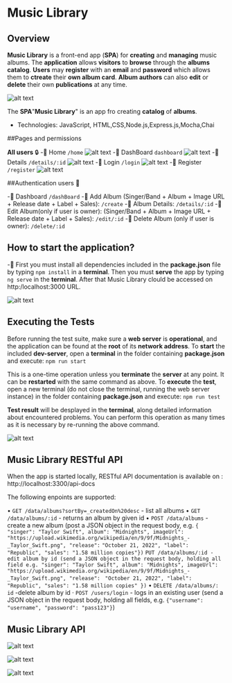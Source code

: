 # Music Library

## Overview
**Music Library** is a front-end app (**SPA**) for **creating** and **managing** music albums.
The **application** allows **visitors** to **browse** through the **albums catalog**. **Users** may **register** with an **email** and **password** which allows them to **ctreate** their **own album card**. **Album authors** can also **edit** or **delete** their own **publications** at any time.

![alt text](<../Screenshot 2024-02-23 113417.png>)



The **SPA**"**Music Library**" is an app fro creating **catalog** of **albums**.
  - Technologies: JavaScript, HTML,CSS,Node.js,Express.js,Mocha,Chai

##Pages and permissions

**All users** :lock:
-:pushpin: Home `/home`
![alt text](<../Screenshot 2024-02-23 113417.png>)
-:pushpin: DashBoard `dashboard`
![alt text](<../Screenshot 2024-02-23 113429.png>)
-:pushpin: Details `/details/:id` 
![alt text](image.png)
-:pushpin: Login `/login`
![alt text](<../Screenshot 2024-02-23 113410.png>)
-:pushpin: Register `/register`
![alt text](<../Screenshot 2024-02-23 113357.png>)

##Authentication users :lock_with_ink_pen:

-:pushpin: Dashboard `/dashBoard`
-:pushpin: Add Album (Singer/Band + Album + Image URL + Release date + Label + Sales): `/create`
-:pushpin: Album Details: `/details/:id`
-:pushpin:Edit Album(only if user is owner): (Singer/Band + Album + Image URL + Release date + Label + Sales): `/edit/:id`
-:pushpin: Delete Album (only if user is owner): `/delete/:id`

## How to start the application?

-:pushpin: First you must install all dependencies included in the **package.json** file by typing `npm install` in a **terminal**. Then you must **serve** the app by typing `ng serve` in the **terminal**. After that Music Library clould be accessed on http:/localhost:3000 URL.

![alt text](<../Screenshot 2024-02-23 115930.png>)

## Executing the Tests

Before running the test suite, make sure a **web server** is **operational**, and the application can be found at the **root** of its **network address**. To **start**  the included **dev-server**, open a **terminal** in the folder containing **package.json** and execute: `npm run start`

This is a one-time operation unless you **terminate** the **server** at any point. It can be **restarted** with the same command as above. To **execute** the **test**, open a new terminal (do not close the terminal, running the web server instance) in the folder containing **package.json** and execute: `npm run test`

**Test result** will be desplayed in the **terminal**, along detailed information about encountered problems. 
You can perform this operation as many times as it is necessary by re-running the above command.

![alt text](<../Screenshot 2024-02-23 122902.png>)

## Music Library RESTful API

When the app is started locally, RESTful API documentation is available on : http://localhost:3300/api-docs

The following enpoints are supported:

• `GET /data/albums?sortBy=_createdOn%20desc` - list all albums
• `GET /data/albums/:id` - returns an album by given id
• `POST /data/albums` - create a new album (post a JSON object in the request body, e.g. `{ "singer": "Taylor Swift", album": "Midnights", imageUrl":`
`"https://upload.wikimedia.org/wikipedia/en/9/9f/Midnights_-_Taylor_Swift.png", "release":`
`"October 21, 2022", "label": "Republic", "sales": "1.58 million copies"})`
`PUT /data/albums/:id - edit album by id (send a JSON object in the request body, holding all field e.g. "singer": "Taylor Swift", album": "Midnights", imageUrl":`
`"https://upload.wikimedia.org/wikipedia/en/9/9f/Midnights_-_Taylor_Swift.png", "release":`
` "October 21, 2022", "label": "Republic", "sales": "1.58 million copies" })`
• `DELETE /data/albums/: id` -delete album by id
· `POST /users/login` - logs in an existing user (send a JSON object in the request body, holding all fields, e.g. `{"username": "username", "password": "pass123"}`)

## Music Library API

![alt text](<../Screenshot 2024-02-23 121930.png>)

![alt text](<../Screenshot 2024-02-23 122026.png>)

![alt text](<../Screenshot 2024-02-23 122039.png>)